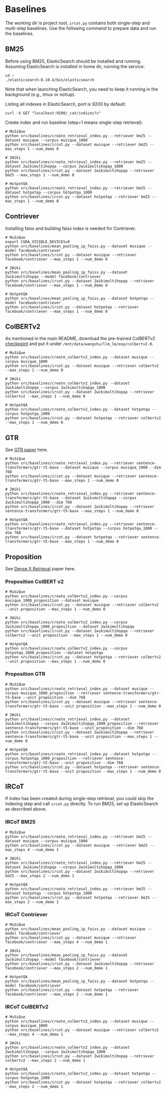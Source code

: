 # Baselines

The working dir is project root. `ircot.py` contains both single-step and multi-step baselines. Use the following command to prepare data and run the baselines.

## BM25

Before using BM25, ElasticSearch should be installed and running. Assuming ElasticSearch is installed in home dir, running the service:

```shell
cd ~
./elasticsearch-8.10.4/bin/elasticsearch
```

Note that when launching ElasticSearch, you need to keep it running in the background (e.g., tmux or nohup).

Listing all indexes in ElasticSearch, port is 9200 by default:

```shell
curl -X GET "localhost:9200/_cat/indices?v"
```

Create index and run baseline (step=1 means single-step retrieval):

```shell
# MuSiQue
python src/baselines/create_retrieval_index.py --retriever bm25 --dataset musique --corpus musique_1000
python src/baselines/ircot.py --dataset musique --retriever bm25 --max_steps 1 --num_demo 0

# 2Wiki
python src/baselines/create_retrieval_index.py --retriever bm25 --dataset 2wikimultihopqa --corpus 2wikimultihopqa_1000
python src/baselines/ircot.py --dataset 2wikimultihopqa --retriever bm25 --max_steps 1 --num_demo 0

# HotpotQA
python src/baselines/create_retrieval_index.py --retriever bm25 --dataset hotpotqa --corpus hotpotqa_1000
python src/baselines/ircot.py --dataset hotpotqa --retriever bm25 --max_steps 1 --num_demo 0
```

## Contriever

Installing faiss and building faiss index is needed for Contriever.

```shell
# MuSiQue
export CUDA_VISIBLE_DEVICES=0
python src/baselines/mean_pooling_ip_faiss.py --dataset musique --model facebook/contriever
python src/baselines/ircot.py --dataset musique --retriever facebook/contriever --max_steps 1 --num_demo 0

# 2Wiki
python src/baselines/mean_pooling_ip_faiss.py --dataset 2wikimultihopqa --model facebook/contriever
python src/baselines/ircot.py --dataset 2wikimultihopqa --retriever facebook/contriever --max_steps 1 --num_demo 0

# HotpotQA
python src/baselines/mean_pooling_ip_faiss.py --dataset hotpotqa --model facebook/contriever
python src/baselines/ircot.py --dataset hotpotqa --retriever facebook/contriever --max_steps 1 --num_demo 0
```

## ColBERTv2

As mentioned in the main README, download the pre-trained ColBERTv2 [checkpoint](https://downloads.cs.stanford.edu/nlp/data/colbert/colbertv2/colbertv2.0.tar.gz) and put it under `/mnt/data/wangshu/llm_lm/exp/colbertv2.0`.

```shell
# MuSiQue
python src/baselines/create_colbertv2_index.py --dataset musique --corpus musique_1000
python src/baselines/ircot.py --dataset musique --retriever colbertv2 --max_steps 1 --num_demo 0

# 2Wiki
python src/baselines/create_colbertv2_index.py --dataset 2wikimultihopqa --corpus 2wikimultihopqa_1000
python src/baselines/ircot.py --dataset 2wikimultihopqa --retriever colbertv2 --max_steps 1 --num_demo 0

# HotpotQA
python src/baselines/create_colbertv2_index.py --dataset hotpotqa --corpus hotpotqa_1000
python src/baselines/ircot.py --dataset hotpotqa --retriever colbertv2 --max_steps 1 --num_demo 0
```

## GTR

See [GTR paper](https://huggingface.co/papers/2112.07899) here.

```shell
# MuSiQue
python src/baselines/create_retrieval_index.py --retriever sentence-transformers/gtr-t5-base --dataset musique --corpus musique_1000 --dim 768
python src/baselines/ircot.py --dataset musique --retriever sentence-transformers/gtr-t5-base --max_steps 1 --num_demo 0

# 2Wiki
python src/baselines/create_retrieval_index.py --retriever sentence-transformers/gtr-t5-base --dataset 2wikimultihopqa --corpus 2wikimultihopqa_1000 --dim 768
python src/baselines/ircot.py --dataset 2wikimultihopqa --retriever sentence-transformers/gtr-t5-base --max_steps 1 --num_demo 0

# HotpotQA
python src/baselines/create_retrieval_index.py --retriever sentence-transformers/gtr-t5-base --dataset hotpotqa --corpus hotpotqa_1000 --dim 768
python src/baselines/ircot.py --dataset hotpotqa --retriever sentence-transformers/gtr-t5-base --max_steps 1 --num_demo 0
```

## Proposition

See [Dense X Retrieval](https://arxiv.org/abs/2312.06648) paper here.

### Proposition ColBERT v2

```shell
# MuSiQue
python src/baselines/create_colbertv2_index.py --corpus musique_1000_proposition --dataset musique
python src/baselines/ircot.py --dataset musique --retriever colbertv2 --unit proposition --max_steps 1 --num_demo 0

# 2Wiki
python src/baselines/create_colbertv2_index.py --corpus 2wikimultihopqa_1000_proposition --dataset 2wikimultihopqa
python src/baselines/ircot.py --dataset 2wikimultihopqa --retriever colbertv2 --unit proposition --max_steps 1 --num_demo 0

# HotpotQA
python src/baselines/create_colbertv2_index.py --corpus hotpotqa_1000_proposition --dataset hotpotqa
python src/baselines/ircot.py --dataset hotpotqa --retriever colbertv2 --unit proposition --max_steps 1 --num_demo 0
```

### Proposition GTR

```shell
# MuSiQue
python src/baselines/create_retrieval_index.py --dataset musique --corpus musique_1000_proposition --retriever sentence-transformers/gtr-t5-base --unit proposition --dim 768
python src/baselines/ircot.py --dataset musique --retriever sentence-transformers/gtr-t5-base --unit proposition --max_steps 1 --num_demo 0

# 2Wiki
python src/baselines/create_retrieval_index.py --dataset 2wikimultihopqa --corpus 2wikimultihopqa_1000_proposition --retriever sentence-transformers/gtr-t5-base --unit proposition --dim 768
python src/baselines/ircot.py --dataset 2wikimultihopqa --retriever sentence-transformers/gtr-t5-base --unit proposition --max_steps 1 --num_demo 0

# HotpotQA
python src/baselines/create_retrieval_index.py --dataset hotpotqa --corpus hotpotqa_1000_proposition --retriever sentence-transformers/gtr-t5-base --unit proposition --dim 768
python src/baselines/ircot.py --dataset hotpotqa --retriever sentence-transformers/gtr-t5-base --unit proposition --max_steps 1 --num_demo 0
```

## IRCoT

If index has been created during single-step retrieval, you could skip the indexing step and call `ircot.py` directly.
To run BM25, set up ElasticSearch as described above.

### IRCoT BM25

```shell
# MuSiQue
python src/baselines/create_retrieval_index.py --retriever bm25 --dataset musique --corpus musique_1000
python src/baselines/ircot.py --dataset musique --retriever bm25 --max_steps 4 --num_demo 1

# 2Wiki
python src/baselines/create_retrieval_index.py --retriever bm25 --dataset 2wikimultihopqa --corpus 2wikimultihopqa_1000
python src/baselines/ircot.py --dataset 2wikimultihopqa --retriever bm25 --max_steps 2 --num_demo 1

# HotpotQA
python src/baselines/create_retrieval_index.py --retriever bm25 --dataset hotpotqa --corpus hotpotqa_1000
python src/baselines/ircot.py --dataset hotpotqa --retriever bm25 --max_steps 2 --num_demo 1
```

### IRCoT Contriever

```shell
# MuSiQue
python src/baselines/mean_pooling_ip_faiss.py --dataset musique --model facebook/contriever
python src/baselines/ircot.py --dataset musique --retriever facebook/contriever --max_steps 4 --num_demo 1

# 2Wiki
python src/baselines/mean_pooling_ip_faiss.py --dataset 2wikimultihopqa --model facebook/contriever
python src/baselines/ircot.py --dataset 2wikimultihopqa --retriever facebook/contriever --max_steps 2 --num_demo 1

# HotpotQA
python src/baselines/mean_pooling_ip_faiss.py --dataset hotpotqa --model facebook/contriever
python src/baselines/ircot.py --dataset hotpotqa --retriever facebook/contriever --max_steps 2 --num_demo 1
```

### IRCoT ColBERTv2

```shell
# MuSiQue
python src/baselines/create_colbertv2_index.py --dataset musique --corpus musique_1000
python src/baselines/ircot.py --dataset musique --retriever colbertv2 --max_steps 4 --num_demo 1

# 2Wiki
python src/baselines/create_colbertv2_index.py --dataset 2wikimultihopqa --corpus 2wikimultihopqa_1000
python src/baselines/ircot.py --dataset 2wikimultihopqa --retriever colbertv2 --max_steps 2 --num_demo 1

# HotpotQA
python src/baselines/create_colbertv2_index.py --dataset hotpotqa --corpus hotpotqa_1000
python src/baselines/ircot.py --dataset hotpotqa --retriever colbertv2 --max_steps 2 --num_demo 1
```
